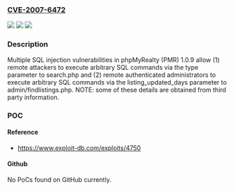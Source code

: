 ### [CVE-2007-6472](https://cve.mitre.org/cgi-bin/cvename.cgi?name=CVE-2007-6472)
![](https://img.shields.io/static/v1?label=Product&message=n%2Fa&color=blue)
![](https://img.shields.io/static/v1?label=Version&message=n%2Fa&color=blue)
![](https://img.shields.io/static/v1?label=Vulnerability&message=n%2Fa&color=brighgreen)

### Description

Multiple SQL injection vulnerabilities in phpMyRealty (PMR) 1.0.9 allow (1) remote attackers to execute arbitrary SQL commands via the type parameter to search.php and (2) remote authenticated administrators to execute arbitrary SQL commands via the listing_updated_days parameter to admin/findlistings.php.  NOTE: some of these details are obtained from third party information.

### POC

#### Reference
- https://www.exploit-db.com/exploits/4750

#### Github
No PoCs found on GitHub currently.

